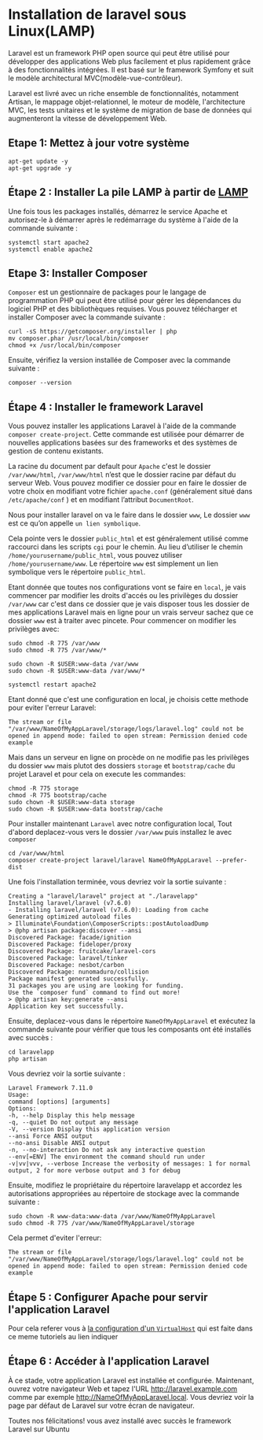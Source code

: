 # Installation de laravel sous  Linux(LAMP)

Laravel est un framework PHP open source qui peut être utilisé pour développer des applications Web plus facilement et plus rapidement grâce à des fonctionnalités intégrées. Il est basé sur le framework Symfony et suit le modèle architectural MVC(modèle-vue-contrôleur).

Laravel est livré avec un riche ensemble de fonctionnalités, notamment Artisan, le mappage objet-relationnel, le moteur de modèle, l'architecture MVC, les tests unitaires et le système de migration de base de données qui augmenteront la vitesse de développement Web.

## Etape 1: Mettez à jour votre système

```{SHELL}
apt-get update -y
apt-get upgrade -y
```

## Étape 2 : Installer La pile LAMP à partir de [LAMP](./LAMP.md)

Une fois tous les packages installés, démarrez le service Apache et autorisez-le à démarrer après le redémarrage du système à l'aide de la commande suivante :

```{SHELL}
systemctl start apache2
systemctl enable apache2
```

## Etape 3: Installer Composer

`Composer` est un gestionnaire de packages pour le langage de programmation PHP qui peut être utilisé pour gérer les dépendances du logiciel PHP et des bibliothèques requises.
Vous pouvez télécharger et installer Composer avec la commande suivante :

```{SHELL}
curl -sS https://getcomposer.org/installer | php
mv composer.phar /usr/local/bin/composer
chmod +x /usr/local/bin/composer
```

Ensuite, vérifiez la version installée de Composer avec la commande suivante :

`composer --version`

## Étape 4 : Installer le framework Laravel

Vous pouvez installer les applications Laravel à l'aide de la commande `composer create-project`. Cette commande est utilisée pour démarrer de nouvelles applications basées sur des frameworks et des systèmes de gestion de contenu existants.

La racine du document par default pour `Apache` c'est le dossier `/var/www/html`, `/var/www/html` n’est que le dossier racine par défaut du serveur Web. Vous pouvez modifier ce dossier pour en faire le dossier de votre choix en modifiant votre fichier `apache.conf` (généralement situé dans `/etc/apache/conf` ) et en modifiant l’attribut `DocumentRoot`.

Nous pour installer laravel on va le faire dans le dossier `www`, Le dossier `www` est ce qu’on appelle `un lien symbolique`.

Cela pointe vers le dossier `public_html` et est généralement utilisé comme raccourci dans les scripts `cgi` pour le chemin. Au lieu d’utiliser le chemin `/home/yourusername/public_html`, vous pouvez utiliser `/home/yourusername/www`.
Le répertoire `www` est simplement un lien symbolique vers le répertoire `public_html`.

Etant donnée que toutes nos configurations vont se faire en `local`, je vais commencer par modifier les droits d'accés ou les privilèges du dossier `/var/www` car c'est dans ce dossier que je vais disposer tous les dossier de mes applications Laravel mais en ligne pour un vrais serveur sachez que ce dossier `www` est à traiter avec pincete.
Pour commencer on modifier les privilèges avec:

```{SHELL}
sudo chmod -R 775 /var/www
sudo chmod -R 775 /var/www/*

sudo chown -R $USER:www-data /var/www
sudo chown -R $USER:www-data /var/www/*

systemctl restart apache2

```

Etant donné que c'est une configuration en local, je choisis cette methode pour eviter l'erreur Laravel:

```{Laravel}
The stream or file "/var/www/NameOfMyAppLaravel/storage/logs/laravel.log" could not be opened in append mode: failed to open stream: Permission denied code example
```

Mais dans un serveur en ligne on procède on ne modifie pas les privilèges du dossier `www` mais plutot des dossiers `storage` et `bootstrap/cache` du projet Laravel et pour cela on execute les commandes:

```{SHELL}
chmod -R 775 storage
chmod -R 775 bootstrap/cache
sudo chown -R $USER:www-data storage
sudo chown -R $USER:www-data bootstrap/cache

```

Pour installer maintenant `Laravel` avec notre configuration local, Tout d'abord deplacez-vous vers le dossier `/var/www` puis installez le avec `composer`

```{SHELL}
cd /var/www/html
composer create-project laravel/laravel NameOfMyAppLaravel --prefer-dist
```

Une fois l'installation terminée, vous devriez voir la sortie suivante :

```{SHELL}
Creating a "laravel/laravel" project at "./laravelapp"
Installing laravel/laravel (v7.6.0)
- Installing laravel/laravel (v7.6.0): Loading from cache
Generating optimized autoload files
> Illuminate\Foundation\ComposerScripts::postAutoloadDump
> @php artisan package:discover --ansi
Discovered Package: facade/ignition
Discovered Package: fideloper/proxy
Discovered Package: fruitcake/laravel-cors
Discovered Package: laravel/tinker
Discovered Package: nesbot/carbon
Discovered Package: nunomaduro/collision
Package manifest generated successfully.
31 packages you are using are looking for funding.
Use the `composer fund` command to find out more!
> @php artisan key:generate --ansi
Application key set successfully.
```

Ensuite, deplacez-vous dans le répertoire `NameOfMyAppLaravel` et exécutez la commande suivante pour vérifier que tous les composants ont été installés avec succès :

```{SHELL}
cd laravelapp
php artisan
```

Vous devriez voir la sortie suivante :

```{SHELL}
Laravel Framework 7.11.0
Usage:
command [options] [arguments]
Options:
-h, --help Display this help message
-q, --quiet Do not output any message
-V, --version Display this application version
--ansi Force ANSI output
--no-ansi Disable ANSI output
-n, --no-interaction Do not ask any interactive question
--env[=ENV] The environment the command should run under
-v|vv|vvv, --verbose Increase the verbosity of messages: 1 for normal output, 2 for more verbose output and 3 for debug

```

 Ensuite, modifiez le propriétaire du répertoire laravelapp et accordez les autorisations appropriées au répertoire de stockage avec la commande suivante :

```{SHELL}
sudo chown -R www-data:www-data /var/www/NameOfMyAppLaravel
sudo chmod -R 775 /var/www/NameOfMyAppLaravel/storage
```

Cela permet d'eviter l'erreur:

```{Laravel}
The stream or file "/var/www/NameOfMyAppLaravel/storage/logs/laravel.log" could not be opened in append mode: failed to open stream: Permission denied code example
```

## Étape 5 : Configurer Apache pour servir l'application Laravel

Pour cela referer vous à [la configuration d'un `VirtualHost`](./README.md) qui est faite dans ce meme tutoriels au lien indiquer

## Étape 6 : Accéder à l'application Laravel

À ce stade, votre application Laravel est installée et configurée. Maintenant, ouvrez votre navigateur Web et tapez l'URL <http://laravel.example.com> comme par exemple <http://NameOfMyAppLaravel.local>. Vous devriez voir la page par défaut de Laravel sur votre écran de navigateur.

Toutes nos félicitations! vous avez installé avec succès le framework Laravel sur Ubuntu
